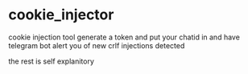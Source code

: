 # cookie_injector
cookie injection tool
generate a token and put your chatid in and have telegram bot alert you of new crlf injections detected

the rest is self explanitory
